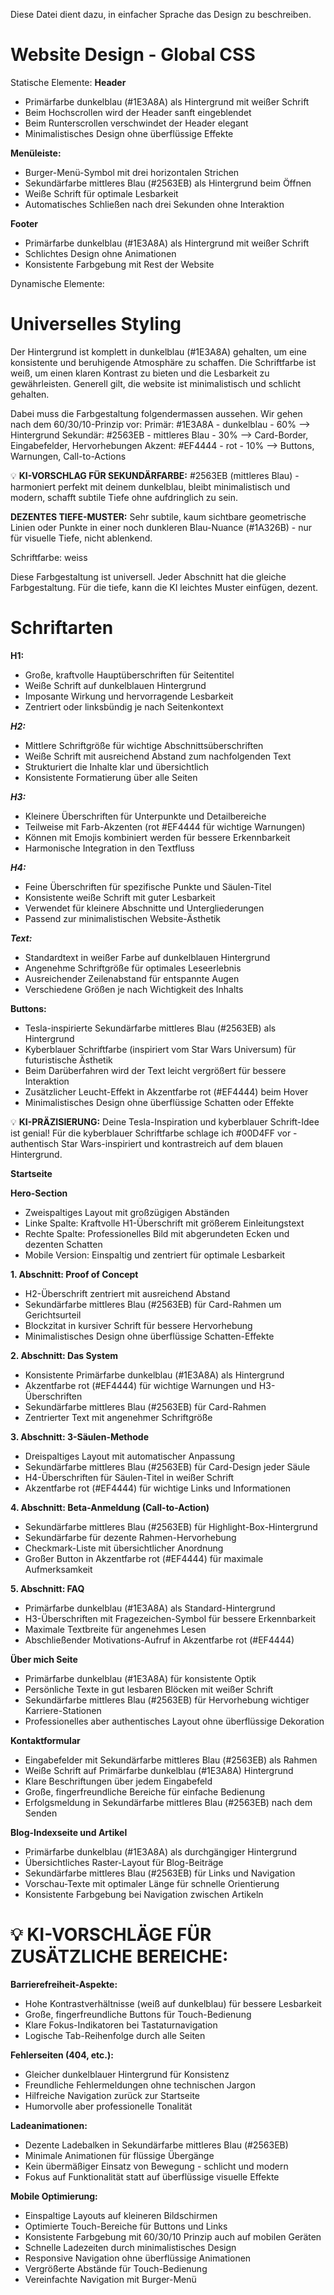 Diese Datei dient dazu, in einfacher Sprache das Design zu beschreiben.

# Website Design - Global CSS

Statische Elemente:
**Header**

- Primärfarbe dunkelblau (#1E3A8A) als Hintergrund mit weißer Schrift
- Beim Hochscrollen wird der Header sanft eingeblendet
- Beim Runterscrollen verschwindet der Header elegant
- Minimalistisches Design ohne überflüssige Effekte

**Menüleiste:**

- Burger-Menü-Symbol mit drei horizontalen Strichen
- Sekundärfarbe mittleres Blau (#2563EB) als Hintergrund beim Öffnen
- Weiße Schrift für optimale Lesbarkeit
- Automatisches Schließen nach drei Sekunden ohne Interaktion

**Footer**

- Primärfarbe dunkelblau (#1E3A8A) als Hintergrund mit weißer Schrift
- Schlichtes Design ohne Animationen
- Konsistente Farbgebung mit Rest der Website

Dynamische Elemente:

# Universelles Styling

Der Hintergrund ist komplett in dunkelblau (#1E3A8A) gehalten, um eine konsistente und beruhigende Atmosphäre zu schaffen. Die Schriftfarbe ist weiß, um einen klaren Kontrast zu bieten und die Lesbarkeit zu gewährleisten.
Generell gilt, die website ist minimalistisch und schlicht gehalten.

Dabei muss die Farbgestaltung folgendermassen aussehen. Wir gehen nach dem 60/30/10-Prinzip vor:
Primär: #1E3A8A - dunkelblau - 60% --> Hintergrund
Sekundär: #2563EB - mittleres Blau - 30% --> Card-Border, Eingabefelder, Hervorhebungen
Akzent: #EF4444 - rot - 10% --> Buttons, Warnungen, Call-to-Actions

💡 **KI-VORSCHLAG FÜR SEKUNDÄRFARBE:** #2563EB (mittleres Blau) - harmoniert perfekt mit deinem dunkelblau, bleibt minimalistisch und modern, schafft subtile Tiefe ohne aufdringlich zu sein.

**DEZENTES TIEFE-MUSTER:** Sehr subtile, kaum sichtbare geometrische Linien oder Punkte in einer noch dunkleren Blau-Nuance (#1A326B) - nur für visuelle Tiefe, nicht ablenkend.

Schriftfarbe: weiss

Diese Farbgestaltung ist universell. Jeder Abschnitt hat die gleiche Farbgestaltung.
Für die tiefe, kann die KI leichtes Muster einfügen, dezent.

# Schriftarten

**H1:**

- Große, kraftvolle Hauptüberschriften für Seitentitel
- Weiße Schrift auf dunkelblauen Hintergrund
- Imposante Wirkung und hervorragende Lesbarkeit
- Zentriert oder linksbündig je nach Seitenkontext

**_H2:_**

- Mittlere Schriftgröße für wichtige Abschnittsüberschriften
- Weiße Schrift mit ausreichend Abstand zum nachfolgenden Text
- Strukturiert die Inhalte klar und übersichtlich
- Konsistente Formatierung über alle Seiten

**_H3:_**

- Kleinere Überschriften für Unterpunkte und Detailbereiche
- Teilweise mit Farb-Akzenten (rot #EF4444 für wichtige Warnungen)
- Können mit Emojis kombiniert werden für bessere Erkennbarkeit
- Harmonische Integration in den Textfluss

**_H4:_**

- Feine Überschriften für spezifische Punkte und Säulen-Titel
- Konsistente weiße Schrift mit guter Lesbarkeit
- Verwendet für kleinere Abschnitte und Untergliederungen
- Passend zur minimalistischen Website-Ästhetik

**_Text:_**

- Standardtext in weißer Farbe auf dunkelblauen Hintergrund
- Angenehme Schriftgröße für optimales Leseerlebnis
- Ausreichender Zeilenabstand für entspannte Augen
- Verschiedene Größen je nach Wichtigkeit des Inhalts

**Buttons:**

- Tesla-inspirierte Sekundärfarbe mittleres Blau (#2563EB) als Hintergrund
- Kyberblauer Schriftfarbe (inspiriert vom Star Wars Universum) für futuristische Ästhetik
- Beim Darüberfahren wird der Text leicht vergrößert für bessere Interaktion
- Zusätzlicher Leucht-Effekt in Akzentfarbe rot (#EF4444) beim Hover
- Minimalistisches Design ohne überflüssige Schatten oder Effekte

💡 **KI-PRÄZISIERUNG:** Deine Tesla-Inspiration und kyberblauer Schrift-Idee ist genial! Für die kyberblauer Schriftfarbe schlage ich #00D4FF vor - authentisch Star Wars-inspiriert und kontrastreich auf dem blauen Hintergrund.

**Startseite**

**Hero-Section**

- Zweispaltiges Layout mit großzügigen Abständen
- Linke Spalte: Kraftvolle H1-Überschrift mit größerem Einleitungstext
- Rechte Spalte: Professionelles Bild mit abgerundeten Ecken und dezenten Schatten
- Mobile Version: Einspaltig und zentriert für optimale Lesbarkeit

**1. Abschnitt: Proof of Concept**

- H2-Überschrift zentriert mit ausreichend Abstand
- Sekundärfarbe mittleres Blau (#2563EB) für Card-Rahmen um Gerichtsurteil
- Blockzitat in kursiver Schrift für bessere Hervorhebung
- Minimalistisches Design ohne überflüssige Schatten-Effekte

**2. Abschnitt: Das System**

- Konsistente Primärfarbe dunkelblau (#1E3A8A) als Hintergrund
- Akzentfarbe rot (#EF4444) für wichtige Warnungen und H3-Überschriften
- Sekundärfarbe mittleres Blau (#2563EB) für Card-Rahmen
- Zentrierter Text mit angenehmer Schriftgröße

**3. Abschnitt: 3-Säulen-Methode**

- Dreispaltiges Layout mit automatischer Anpassung
- Sekundärfarbe mittleres Blau (#2563EB) für Card-Design jeder Säule
- H4-Überschriften für Säulen-Titel in weißer Schrift
- Akzentfarbe rot (#EF4444) für wichtige Links und Informationen

**4. Abschnitt: Beta-Anmeldung (Call-to-Action)**

- Sekundärfarbe mittleres Blau (#2563EB) für Highlight-Box-Hintergrund
- Sekundärfarbe für dezente Rahmen-Hervorhebung
- Checkmark-Liste mit übersichtlicher Anordnung
- Großer Button in Akzentfarbe rot (#EF4444) für maximale Aufmerksamkeit

**5. Abschnitt: FAQ**

- Primärfarbe dunkelblau (#1E3A8A) als Standard-Hintergrund
- H3-Überschriften mit Fragezeichen-Symbol für bessere Erkennbarkeit
- Maximale Textbreite für angenehmes Lesen
- Abschließender Motivations-Aufruf in Akzentfarbe rot (#EF4444)

**Über mich Seite**

- Primärfarbe dunkelblau (#1E3A8A) für konsistente Optik
- Persönliche Texte in gut lesbaren Blöcken mit weißer Schrift
- Sekundärfarbe mittleres Blau (#2563EB) für Hervorhebung wichtiger Karriere-Stationen
- Professionelles aber authentisches Layout ohne überflüssige Dekoration

**Kontaktformular**

- Eingabefelder mit Sekundärfarbe mittleres Blau (#2563EB) als Rahmen
- Weiße Schrift auf Primärfarbe dunkelblau (#1E3A8A) Hintergrund
- Klare Beschriftungen über jedem Eingabefeld
- Große, fingerfreundliche Bereiche für einfache Bedienung
- Erfolgsmeldung in Sekundärfarbe mittleres Blau (#2563EB) nach dem Senden

**Blog-Indexseite und Artikel**

- Primärfarbe dunkelblau (#1E3A8A) als durchgängiger Hintergrund
- Übersichtliches Raster-Layout für Blog-Beiträge
- Sekundärfarbe mittleres Blau (#2563EB) für Links und Navigation
- Vorschau-Texte mit optimaler Länge für schnelle Orientierung
- Konsistente Farbgebung bei Navigation zwischen Artikeln

# 💡 **KI-VORSCHLÄGE FÜR ZUSÄTZLICHE BEREICHE:**

**Barrierefreiheit-Aspekte:**

- Hohe Kontrastverhältnisse (weiß auf dunkelblau) für bessere Lesbarkeit
- Große, fingerfreundliche Buttons für Touch-Bedienung
- Klare Fokus-Indikatoren bei Tastaturnavigation
- Logische Tab-Reihenfolge durch alle Seiten

**Fehlerseiten (404, etc.):**

- Gleicher dunkelblauer Hintergrund für Konsistenz
- Freundliche Fehlermeldungen ohne technischen Jargon
- Hilfreiche Navigation zurück zur Startseite
- Humorvolle aber professionelle Tonalität

**Ladeanimationen:**

- Dezente Ladebalken in Sekundärfarbe mittleres Blau (#2563EB)
- Minimale Animationen für flüssige Übergänge
- Kein übermäßiger Einsatz von Bewegung - schlicht und modern
- Fokus auf Funktionalität statt auf überflüssige visuelle Effekte

**Mobile Optimierung:**

- Einspaltige Layouts auf kleineren Bildschirmen
- Optimierte Touch-Bereiche für Buttons und Links
- Konsistente Farbgebung mit 60/30/10 Prinzip auch auf mobilen Geräten
- Schnelle Ladezeiten durch minimalistisches Design
- Responsive Navigation ohne überflüssige Animationen
- Vergrößerte Abstände für Touch-Bedienung
- Vereinfachte Navigation mit Burger-Menü
